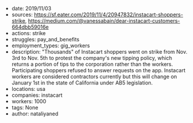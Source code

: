 - date: 2019/11/03
- sources: https://sf.eater.com/2019/11/4/20947832/instacart-shoppers-strike, https://medium.com/@vanessabain/dear-instacart-customers-664dbb59016e
- actions: strike
- struggles: pay_and_benefits
- employment_types: gig_workers
- description: "Thousands" of Instacart shoppers went on strike from Nov. 3rd to Nov. 5th to protest the company's new tipping policy, which returns a portion of tips to the corporation rather than the workers. Participating shoppers refused to answer requests on the app. Instacart workers are considered contractors currently but this will change on January 1st in the state of California under AB5 legislation.
- locations: usa
- companies: instacart
- workers: 1000
- tags: None
- author: nataliyaned
